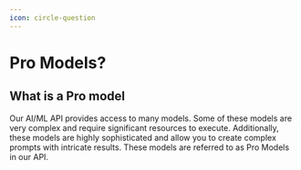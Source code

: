 ```yaml
---
icon: circle-question
---
```


# Pro Models?

## What is a Pro model

Our AI/ML API provides access to many models. Some of these models are very complex and require significant resources to execute. Additionally, these models are highly sophisticated and allow you to create complex prompts with intricate results. These models are referred to as Pro Models in our API.
